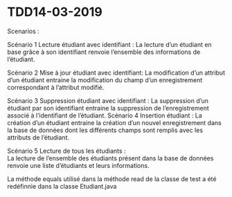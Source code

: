 # TDD14-03-2019

Scenarios : 

Scénario 1 Lecture étudiant avec identifiant : 
La lecture d’un étudiant en base grâce à son identifiant renvoie l’ensemble des informations de l’étudiant.

Scénario 2 Mise à jour étudiant avec identifiant: 
La modification d’un attribut d’un étudiant entraine la modification du champ d’un enregistrement correspondant à l’attribut modifié.

Scénario 3 Suppression étudiant avec identifiant : 
La suppression d’un étudiant par son identifiant entraine la suppression de l’enregistrement associé à l’identifiant de l’étudiant.
Scénario 4 Insertion étudiant : 
La création d’un étudiant entraine la création d’un nouvel enregistrement dans la base de données dont les différents champs sont remplis avec les attributs de l’étudiant.

Scénario 5 Lecture de tous les étudiants : 	
La lecture de l’ensemble des étudiants présent dans la base de données renvoie une liste d’étudiants et leurs informations.


La méthode equals utilisé dans la méthode read de la classe de test a été redéfinnie dans la classe Etudiant.java
